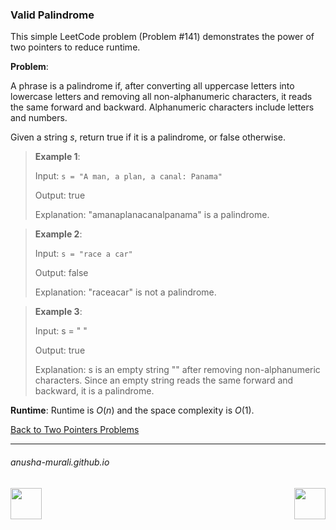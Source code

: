 ### Valid Palindrome

This simple LeetCode problem (Problem #141) demonstrates the power of two pointers to reduce runtime.

**Problem**: 

A phrase is a palindrome if, after converting all uppercase letters into lowercase letters and removing all non-alphanumeric 
characters, it reads the same forward and backward. Alphanumeric characters include letters and numbers.

Given a string $s$, return true if it is a palindrome, or false otherwise.

 

> **Example 1**:
>
> Input: `s = "A man, a plan, a canal: Panama"`
> 
> Output: true
> 
> Explanation: "amanaplanacanalpanama" is a palindrome.


> **Example 2**:
>
> Input: `s = "race a car"`
> 
> Output: false
> 
> Explanation: "raceacar" is not a palindrome.


> **Example 3**:
>
> Input: s = " "
> 
> Output: true
> 
> Explanation: s is an empty string "" after removing non-alphanumeric characters. Since an empty string reads the same forward and backward, it is a palindrome.
 


**Runtime**: Runtime is $O(n)$ and the space complexity is $O(1)$.

[Back to Two Pointers Problems](./problems.md)

* * *
###### anusha-murali.github.io

<img src="https://github.com/anusha-murali/anusha-murali.github.io/assets/111596338/639243aa-2857-4595-a65a-7852762bb002" width="50" height="50" align="left">

[<img src="https://github.com/user-attachments/assets/989cfb30-4fb8-40f8-a812-8a054869aa32" width="50" height="50" align="right">](../index.md)
